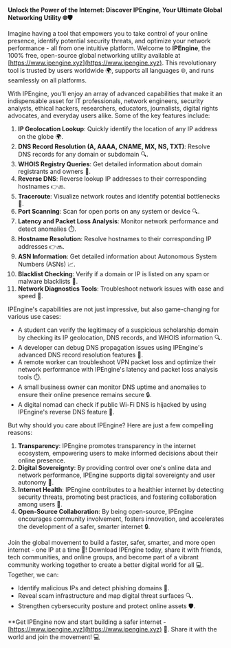 **Unlock the Power of the Internet: Discover IPEngine, Your Ultimate Global Networking Utility 🌐🛡️**

Imagine having a tool that empowers you to take control of your online presence, identify potential security threats, and optimize your network performance - all from one intuitive platform. Welcome to **IPEngine**, the 100% free, open-source global networking utility available at [https://www.ipengine.xyz](https://www.ipengine.xyz). This revolutionary tool is trusted by users worldwide 🌍, supports all languages 🌐, and runs seamlessly on all platforms.

With IPEngine, you'll enjoy an array of advanced capabilities that make it an indispensable asset for IT professionals, network engineers, security analysts, ethical hackers, researchers, educators, journalists, digital rights advocates, and everyday users alike. Some of the key features include:

1. **IP Geolocation Lookup**: Quickly identify the location of any IP address on the globe 🌍.
2. **DNS Record Resolution (A, AAAA, CNAME, MX, NS, TXT)**: Resolve DNS records for any domain or subdomain 🔍.
3. **WHOIS Registry Queries**: Get detailed information about domain registrants and owners 📡.
4. **Reverse DNS**: Reverse lookup IP addresses to their corresponding hostnames 👉🔙.
5. **Traceroute**: Visualize network routes and identify potential bottlenecks 🚀.
6. **Port Scanning**: Scan for open ports on any system or device 🔍.
7. **Latency and Packet Loss Analysis**: Monitor network performance and detect anomalies ⏱️.
8. **Hostname Resolution**: Resolve hostnames to their corresponding IP addresses 👉🔜.
9. **ASN Information**: Get detailed information about Autonomous System Numbers (ASNs) 📈.
10. **Blacklist Checking**: Verify if a domain or IP is listed on any spam or malware blacklists 🔴.
11. **Network Diagnostics Tools**: Troubleshoot network issues with ease and speed 🚀.

IPEngine's capabilities are not just impressive, but also game-changing for various use cases:

* A student can verify the legitimacy of a suspicious scholarship domain by checking its IP geolocation, DNS records, and WHOIS information 🔍.
* A developer can debug DNS propagation issues using IPEngine's advanced DNS record resolution features 📡.
* A remote worker can troubleshoot VPN packet loss and optimize their network performance with IPEngine's latency and packet loss analysis tools ⏱️.
* A small business owner can monitor DNS uptime and anomalies to ensure their online presence remains secure 🔒.
* A digital nomad can check if public Wi-Fi DNS is hijacked by using IPEngine's reverse DNS feature 👀.

But why should you care about IPEngine? Here are just a few compelling reasons:

1. **Transparency**: IPEngine promotes transparency in the internet ecosystem, empowering users to make informed decisions about their online presence.
2. **Digital Sovereignty**: By providing control over one's online data and network performance, IPEngine supports digital sovereignty and user autonomy 🚫.
3. **Internet Health**: IPEngine contributes to a healthier internet by detecting security threats, promoting best practices, and fostering collaboration among users 🌟.
4. **Open-Source Collaboration**: By being open-source, IPEngine encourages community involvement, fosters innovation, and accelerates the development of a safer, smarter internet 🔒.

Join the global movement to build a faster, safer, smarter, and more open internet - one IP at a time 🌟! Download IPEngine today, share it with friends, tech communities, and online groups, and become part of a vibrant community working together to create a better digital world for all 💻. Together, we can:

* Identify malicious IPs and detect phishing domains 🔴.
* Reveal scam infrastructure and map digital threat surfaces 🔍.
* Strengthen cybersecurity posture and protect online assets 🛡️.

**Get IPEngine now and start building a safer internet - [https://www.ipengine.xyz](https://www.ipengine.xyz) 🚀. Share it with the world and join the movement! 💻